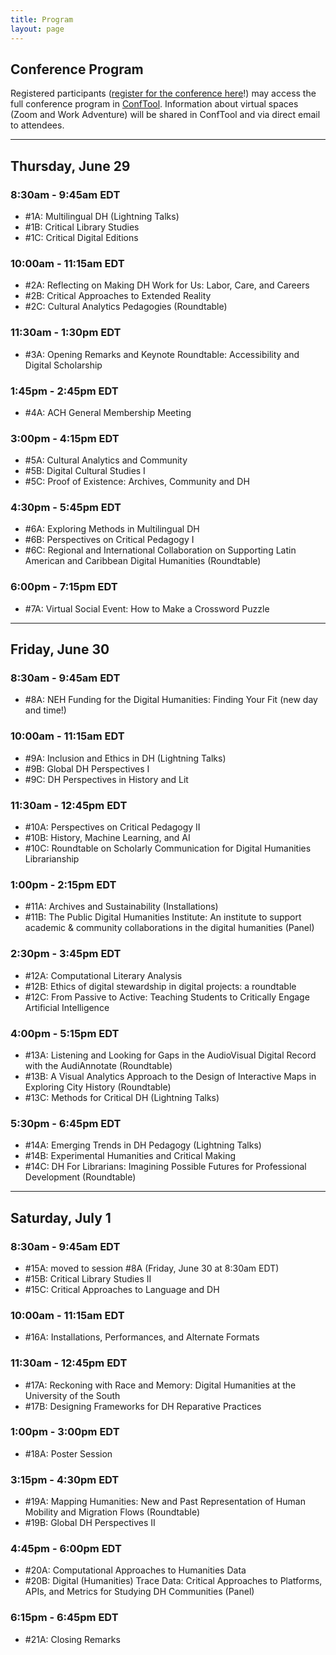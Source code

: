 ```yaml
---
title: Program
layout: page
---
```


## Conference Program

Registered participants ([register for the conference here](https://members.ach.org/civicrm/event/info/?id=20&reset=1)!) may access the full conference program in [ConfTool](https://www.conftool.pro/ach2023/). Information about virtual spaces (Zoom and Work Adventure) will be shared in ConfTool and via direct email to attendees. 

---

## Thursday, June 29
### 8:30am - 9:45am EDT
* #1A: Multilingual DH (Lightning Talks)
* #1B: Critical Library Studies
* #1C: Critical Digital Editions

### 10:00am - 11:15am EDT
* #2A: Reflecting on Making DH Work for Us: Labor, Care, and Careers
* #2B: Critical Approaches to Extended Reality
* #2C: Cultural Analytics Pedagogies (Roundtable)

### 11:30am - 1:30pm EDT
* #3A: Opening Remarks and Keynote Roundtable: Accessibility and Digital Scholarship

### 1:45pm - 2:45pm EDT
* #4A: ACH General Membership Meeting

### 3:00pm - 4:15pm EDT
* #5A: Cultural Analytics and Community
* #5B: Digital Cultural Studies I
* #5C: Proof of Existence: Archives, Community and DH

### 4:30pm - 5:45pm EDT
* #6A: Exploring Methods in Multilingual DH
* #6B: Perspectives on Critical Pedagogy I
* #6C: Regional and International Collaboration on Supporting Latin American and Caribbean Digital Humanities (Roundtable)

### 6:00pm - 7:15pm EDT
* #7A: Virtual Social Event: How to Make a Crossword Puzzle

---

## Friday, June 30
### 8:30am - 9:45am EDT
* #8A: NEH Funding for the Digital Humanities: Finding Your Fit (new day and time!)

### 10:00am - 11:15am EDT
* #9A: Inclusion and Ethics in DH (Lightning Talks)
* #9B: Global DH Perspectives I
* #9C: DH Perspectives in History and Lit

### 11:30am - 12:45pm EDT
* #10A: Perspectives on Critical Pedagogy II
* #10B: History, Machine Learning, and AI
* #10C: Roundtable on Scholarly Communication for Digital Humanities Librarianship

### 1:00pm - 2:15pm EDT
* #11A: Archives and Sustainability (Installations)
* #11B: The Public Digital Humanities Institute: An institute to support academic & community collaborations in the digital humanities (Panel)

### 2:30pm - 3:45pm EDT
* #12A: Computational Literary Analysis
* #12B: Ethics of digital stewardship in digital projects: a roundtable
* #12C: From Passive to Active: Teaching Students to Critically Engage Artificial Intelligence

### 4:00pm - 5:15pm EDT
* #13A: Listening and Looking for Gaps in the AudioVisual Digital Record with the AudiAnnotate (Roundtable)
* #13B: A Visual Analytics Approach to the Design of Interactive Maps in Exploring City History (Roundtable)
* #13C: Methods for Critical DH (Lightning Talks)

### 5:30pm - 6:45pm EDT
* #14A: Emerging Trends in DH Pedagogy (Lightning Talks)
* #14B: Experimental Humanities and Critical Making
* #14C: DH For Librarians: Imagining Possible Futures for Professional Development (Roundtable)

---

## Saturday, July 1
### 8:30am - 9:45am EDT
* #15A: moved to session #8A (Friday, June 30 at 8:30am EDT)
* #15B: Critical Library Studies II
* #15C: Critical Approaches to Language and DH

### 10:00am - 11:15am EDT
* #16A: Installations, Performances, and Alternate Formats

### 11:30am - 12:45pm EDT
* #17A: Reckoning with Race and Memory: Digital Humanities at the University of the South
* #17B: Designing Frameworks for DH Reparative Practices

### 1:00pm - 3:00pm EDT
* #18A: Poster Session

### 3:15pm - 4:30pm EDT
* #19A: Mapping Humanities: New and Past Representation of Human Mobility and Migration Flows (Roundtable)
* #19B: Global DH Perspectives II

### 4:45pm - 6:00pm EDT
* #20A: Computational Approaches to Humanities Data
* #20B: Digital (Humanities) Trace Data: Critical Approaches to Platforms, APIs, and Metrics for Studying DH Communities (Panel)

### 6:15pm - 6:45pm EDT
* #21A: Closing Remarks
